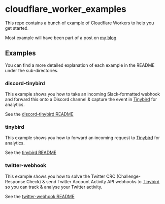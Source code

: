 # cloudflare_worker_examples

This repo contains a bunch of example of Cloudflare Workers to help you get started.

Most example will have been part of a post on [my blog](https://alasdairb.com).

## Examples

You can find a more detailed explanation of each example in the README under the sub-directories.

### discord-tinybird

This example shows you how to take an incoming Slack-formatted webhook and forward this onto a Discord channel & capture the event in [Tinybird](https://tinybird.co) for analytics.

See the [discord-tinybird README](./discord-tinybird/README.md)

### tinybird

This example shows you how to forward an incoming request to [Tinybird](https://tinybird.co) for analytics.

See the [tinybird README](./tinybird/README.md)

### twitter-webhook

This example shows you how to solve the Twitter CRC (Challenge-Response Check) & send Twitter Account Activity API webhooks to [Tinybird](https://tinybird.co) so you can track & analyse your Twitter activity.

See the [twitter-webhook README](./twitter-webhook/README.md)

